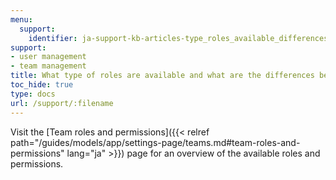```yaml
---
menu:
  support:
    identifier: ja-support-kb-articles-type_roles_available_differences
support:
- user management
- team management
title: What type of roles are available and what are the differences between them?
toc_hide: true
type: docs
url: /support/:filename
---
```


Visit the [Team roles and permissions]({{< relref path="/guides/models/app/settings-page/teams.md#team-roles-and-permissions" lang="ja" >}}) page for an overview of the available roles and permissions.